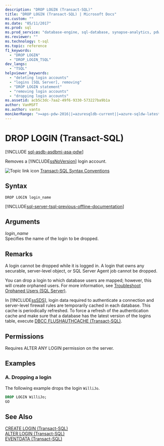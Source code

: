 ```yaml
---
description: "DROP LOGIN (Transact-SQL)"
title: "DROP LOGIN (Transact-SQL) | Microsoft Docs"
ms.custom: ""
ms.date: "05/11/2017"
ms.prod: sql
ms.prod_service: "database-engine, sql-database, synapse-analytics, pdw"
ms.reviewer: ""
ms.technology: t-sql
ms.topic: reference
f1_keywords: 
  - "DROP LOGIN"
  - "DROP_LOGIN_TSQL"
dev_langs: 
  - "TSQL"
helpviewer_keywords: 
  - "deleting login accounts"
  - "logins [SQL Server], removing"
  - "DROP LOGIN statement"
  - "removing login accounts"
  - "dropping login accounts"
ms.assetid: acb5c3dc-7aa2-49f6-9330-573227ba9b1a
author: VanMSFT
ms.author: vanto
monikerRange: ">=aps-pdw-2016||=azuresqldb-current||=azure-sqldw-latest||>=sql-server-2016||>=sql-server-linux-2017||=azuresqldb-mi-current"
---
```

# DROP LOGIN (Transact-SQL)
[!INCLUDE [sql-asdb-asdbmi-asa-pdw](../../includes/applies-to-version/sql-asdb-asdbmi-asa-pdw.md)]

  Removes a [!INCLUDE[ssNoVersion](../../includes/ssnoversion-md.md)] login account.  
  
 ![Topic link icon](../../database-engine/configure-windows/media/topic-link.gif "Topic link icon") [Transact-SQL Syntax Conventions](../../t-sql/language-elements/transact-sql-syntax-conventions-transact-sql.md)  
  
## Syntax  
  
```syntaxsql  
DROP LOGIN login_name  
```  
  
[!INCLUDE[sql-server-tsql-previous-offline-documentation](../../includes/sql-server-tsql-previous-offline-documentation.md)]

## Arguments
 *login_name*  
 Specifies the name of the login to be dropped.  
  
## Remarks  
 A login cannot be dropped while it is logged in. A login that owns any securable, server-level object, or SQL Server Agent job cannot be dropped.  
  
 You can drop a login to which database users are mapped; however, this will create orphaned users. For more information, see [Troubleshoot Orphaned Users &#40;SQL Server&#41;](../../sql-server/failover-clusters/troubleshoot-orphaned-users-sql-server.md).  
  
 In [!INCLUDE[ssSDS](../../includes/sssds-md.md)], login data required to authenticate a connection and server-level firewall rules are temporarily cached in each database. This cache is periodically refreshed. To force a refresh of the authentication cache and make sure that a database has the latest version of the logins table, execute [DBCC FLUSHAUTHCACHE &#40;Transact-SQL&#41;](../../t-sql/database-console-commands/dbcc-flushauthcache-transact-sql.md).  
  
## Permissions  
 Requires ALTER ANY LOGIN permission on the server.  
  
## Examples  
  
### A. Dropping a login  
 The following example drops the login `WilliJo`.  
  
```sql  
DROP LOGIN WilliJo;  
GO 
```  
 
  
## See Also  
 [CREATE LOGIN &#40;Transact-SQL&#41;](../../t-sql/statements/create-login-transact-sql.md)   
 [ALTER LOGIN &#40;Transact-SQL&#41;](../../t-sql/statements/alter-login-transact-sql.md)   
 [EVENTDATA &#40;Transact-SQL&#41;](../../t-sql/functions/eventdata-transact-sql.md)  


